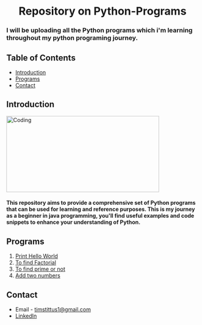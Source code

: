 <h1 align="center">Repository on Python-Programs</h1>
<h3>I will be uploading all the Python programs which i'm learning throughout my python programing journey.</h3>
    
## Table of Contents

- [Introduction](#introduction)
- [Programs](#programs)
- [Contact](#contact)

## Introduction

<img align="center" alt="Coding" width="400" height="200" src="https://imgs.search.brave.com/t2j9Porh4LIPd5QVbjs3GKSMiwyCulBG7f3Oknsxtjc/rs:fit:860:0:0/g:ce/aHR0cHM6Ly9sb2dv/cy13b3JsZC5uZXQv/d3AtY29udGVudC91/cGxvYWRzLzIwMjEv/MTAvUHl0aG9uLUxv/Z28tNzAweDM5NC5w/bmc">

<h4>This repository aims to provide a comprehensive set of Python programs that can be used for learning and reference purposes. This is my journey as a beginner in java programming, you'll find useful examples and code snippets to enhance your understanding of Python.</h4>

## Programs

1. [Print Hello World](HelloWorld.py)
2. [To find Factorial](factorial.py)
3. [To find prime or not]()
4. [Add two numbers]()

## Contact

- Email - timstittus1@gmail.com
- [LinkedIn](https://www.linkedin.com/in/tims-tittus/)
